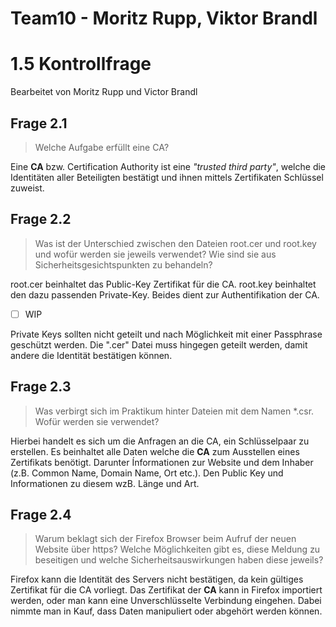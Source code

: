 # Team10 - Moritz Rupp, Viktor Brandl 
# 1.5 Kontrollfrage
Bearbeitet von Moritz Rupp und Victor Brandl

## Frage 2.1
> Welche Aufgabe erfüllt eine CA?

Eine **CA** bzw. Certification Authority ist eine _"trusted third party"_, welche die Identitäten aller Beteiligten bestätigt und ihnen mittels Zertifikaten Schlüssel zuweist.

## Frage 2.2
> Was ist der Unterschied zwischen den Dateien root.cer und root.key und wofür werden sie jeweils verwendet? Wie sind sie aus Sicherheitsgesichtspunkten zu behandeln?

root.cer beinhaltet das Public-Key Zertifikat für die CA. root.key beinhaltet den dazu passenden Private-Key. Beides dient zur Authentifikation der CA.

- [ ] WIP

Private Keys sollten nicht geteilt und nach Möglichkeit mit einer Passphrase geschützt werden. Die ".cer" Datei muss hingegen geteilt werden, damit andere die Identität bestätigen können.

## Frage 2.3
> Was verbirgt sich im Praktikum hinter Dateien mit dem Namen *.csr. Wofür werden sie verwendet?

Hierbei handelt es sich um die Anfragen an die CA, ein Schlüsselpaar zu erstellen.
Es beinhaltet alle Daten welche die **CA** zum Ausstellen eines Zertifikats benötigt. Darunter Ínformationen zur Website und dem Inhaber (z.B. Common Name, Domain Name, Ort etc.). Den Public Key und Informationen zu diesem wzB. Länge und Art.

## Frage 2.4
> Warum beklagt sich der Firefox Browser beim Aufruf der neuen Website über https? Welche Möglichkeiten gibt es, diese Meldung zu beseitigen und welche Sicherheitsauswirkungen haben diese jeweils?

Firefox kann die Identität des Servers nicht bestätigen, da kein gültiges Zertifikat für die CA vorliegt.
Das Zertifikat der **CA** kann in Firefox importiert werden, oder man kann eine Unverschlüsselte Verbindung eingehen. Dabei nimmte man in Kauf, dass Daten manipuliert oder abgehört werden können.
